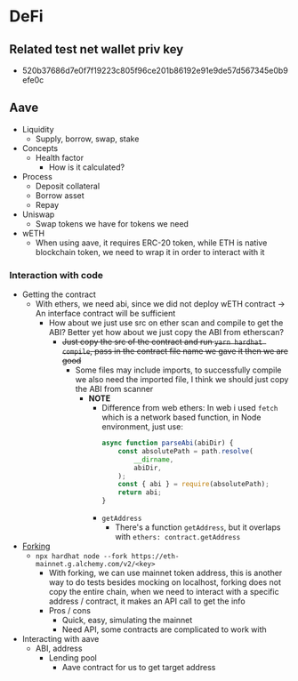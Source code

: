 # DeFi

## Related test net wallet priv key

- 520b37686d7e0f7f19223c805f96ce201b86192e91e9de57d567345e0b9efe0c

## Aave

- Liquidity
    - Supply, borrow, swap, stake
- Concepts
    - Health factor
        - How is it calculated?
- Process
    - Deposit collateral
    - Borrow asset
    - Repay
- Uniswap
    - Swap tokens we have for tokens we need
- wETH
    - When using aave, it requires ERC-20 token, while ETH is native blockchain token, we need to wrap it in order to interact with it

### Interaction with code

- Getting the contract
    - With ethers, we need abi, since we did not deploy wETH contract -> An interface contract will be sufficient
        - How about we just use src on ether scan and compile to get the ABI? Better yet how about we just copy the ABI from etherscan?
            - ~~Just copy the src of the contract and run `yarn hardhat compile`, pass in the contract file name we gave it then we are good~~
                - Some files may include imports, to successfully compile we also need the imported file, I think we should just copy the ABI from scanner
                    - **NOTE**
                        - Difference from web ethers: In web i used `fetch` which is a network based function, in Node environment, just use:
                            ```javascript
                            async function parseAbi(abiDir) {
                                const absolutePath = path.resolve(
                                    __dirname,
                                    abiDir,
                                );
                                const { abi } = require(absolutePath);
                                return abi;
                            }
                            ```
                        - `getAddress`
                            - There's a function `getAddress`, but it overlaps with `ethers: contract.getAddress`
- [Forking](https://hardhat.org/hardhat-network/docs/guides/forking-other-networks)
    - `npx hardhat node --fork https://eth-mainnet.g.alchemy.com/v2/<key>`
        - With forking, we can use mainnet token address, this is another way to do tests besides mocking on localhost, forking does not copy the entire chain, when we need to interact with a specific address / contract, it makes an API call to get the info
        - Pros / cons
            - Quick, easy, simulating the mainnet
            - Need API, some contracts are complicated to work with
- Interacting with aave
    - ABI, address
        - Lending pool
            - Aave contract for us to get target address

